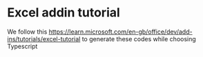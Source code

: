 # Excel addin tutorial

We follow this https://learn.microsoft.com/en-gb/office/dev/add-ins/tutorials/excel-tutorial to generate these codes while choosing Typescript
